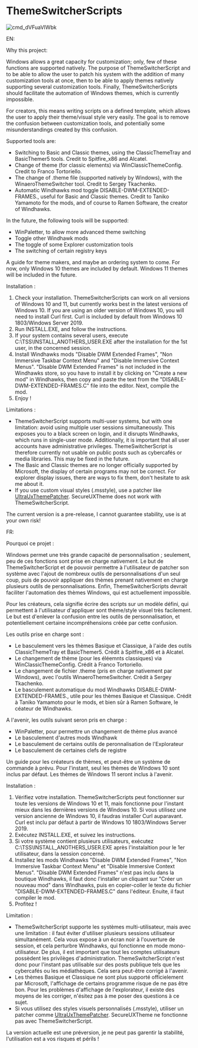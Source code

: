# ThemeSwitcherScripts

![cmd_dVFuaVIWbk](https://user-images.githubusercontent.com/100134023/177014021-419b31c8-3530-4850-bdc6-c7009c575cad.png)

EN:

Why this project:

Windows allows a great capacity for customization; only, few of these functions are supported natively. The purpose of ThemeSwitcherScript and to be able to allow the user to patch his system with the addition of many customization tools at once, then to be able to apply themes natively supporting several customization tools.
Finally, ThemeSwitcherScripts should facilitate the automation of Windows themes, which is currently impossible.

For creators, this means writing scripts on a defined template, which allows the user to apply their theme/visual style very easily. The goal is to remove the confusion between customization tools, and potentially some misunderstandings created by this confusion.

Supported tools are:
- Switching to Basic and Classic themes, using the ClassicThemeTray and BasicThemer5 tools. Credit to Spitfire_x86 and Alcatel.
- Change of theme (for classic elements) via WinClassicThemeConfig. Credit to Franco Tortoriello.
- The change of .theme file (supported natively by Windows), with the WinaeroThemeSwitcher tool. Credit to Sergey Tkachenko.
- Automatic Windhawks mod toggle DISABLE-DWM-EXTENDED-FRAMES., useful for Basic and Classic themes. Credit to Taniko Yamamoto for the mods, and of course to Ramen Software, the creator of Windhawks.

In the future, the following tools will be supported:
- WinPaletter, to allow more advanced theme switching
- Toggle other Windhawk mods
- The toggle of some Explorer customization tools
- The switching of certain registry keys

A guide for theme makers, and maybe an ordering system to come.
For now, only Windows 10 themes are included by default. Windows 11 themes will be included in the future.

Installation :

1. Check your installation. ThemeSwitcherScripts can work on all versions of Windows 10 and 11, but currently works best in the latest versions of Windows 10. If you are using an older version of Windows 10, you will need to install Curl first. Curl is included by default from Windows 10 1803/Windows Server 2019.
2. Run INSTALL.EXE, and follow the instructions.
3. If your system contains several users, execute C:\TSS\INSTALL_ANOTHERS_USER.EXE after the installation for the 1st user, in the concerned session.
4. Install Windhawks mods "Disable DWM Extended Frames", "Non Immersive Taskbar Context Menu" and "Disable Immersive Context Menus". "Disable DWM Extended Frames" is not included in the Windhawks store, so you have to install it by clicking on "Create a new mod" in Windhawks, then copy and paste the text from the "DISABLE-DWM-EXTENDED-FRAMES.C" file into the editor. Next, compile the mod.
6. Enjoy !

Limitations :
- ThemeSwitcherScript supports multi-user systems, but with one limitation: avoid using multiple user sessions simultaneously. This exposes you to a black screen on login, and it disrupts Windhawks, which runs in single-user mode. Additionally, it is important that all user accounts have administrative privileges. ThemeSwitcherScript is therefore currently not usable on public posts such as cybercafés or media libraries. This may be fixed in the future.
- The Basic and Classic themes are no longer officially supported by Microsoft, the display of certain programs may not be correct. For explorer display issues, there are ways to fix them, don't hesitate to ask me about it.
- If you use custom visual styles (.msstyle), use a patcher like [UltraUxThemePatcher](https://mhoefs.eu/software_uxtheme.php?lang=en). SecureUXTheme does not work with ThemeSwitcherScript.

The current version is a pre-release, I cannot guarantee stability, use is at your own risk!

FR:

Pourquoi ce projet :

Windows permet une très grande capacité de personnalisation ; seulement, peu de ces fonctions sont prise en charge nativement. Le but de ThemeSwitcherScript et de pouvoir permettre à l'utilisateur de patcher son système avec l'ajout de nombreux outils de personnalisations d'un seul coup, puis de pouvoir appliquer des thèmes prenant nativement en charge plusieurs outils de personnalisations.
Enfin, ThemeSwitcherScripts devrait faciliter l'automation des thèmes Windows, qui est actuellement impossible.

Pour les créateurs, cela signifie écrire des scripts sur un modèle défini, qui permettent à l'utilisateur d'appliquer sont thème/style visuel très facilement. Le but est d'enlever la confusion entre les outils de personnalisation, et potentiellement certaine incompréhensions créée par cette confusion.

Les outils prise en charge sont :
- Le basculement vers les thèmes Basique et Classique, à l'aide des outils ClassicThemeTray et BasicThemer5. Crédit à  Spitfire_x86 et à Alcatel.
- Le changement de thème (pour les éléemnts classiques) via WinClassicThemeConfig. Crédit à Franco Tortoriello.
- Le changement de fichier .theme (pris en charge nativement par Windows), avec l'outils WinaeroThemeSwitcher. Crédit à Sergey Tkachenko.
- Le basculement automatique du mod Windhawks DISABLE-DWM-EXTENDED-FRAMES., utile pour les thèmes Basique et Classique. Crédit à Taniko Yamamoto pour le mods, et bien sûr à  Ramen Software, le céateur de Windhawks.

A l'avenir, les outils suivant seron pris en charge :
- WinPaletter, pour permettre un changement de thème plus avancé
- Le basculement d'autres mods Windhawk
- Le basculement de certains outils de peronnalisation de l'Explorateur
- Le basculement de certaines clefs de registre

Un guide pour les créateurs de thèmes, et peut-être un système de commande à prévu.
Pour l'instant, seul les thèmes de Windows 10 sont inclus par défaut. Les thèmes de Windows 11 seront inclus à l'avenir.

Installation :

1. Vérifiez votre installation. ThemeSwitcherScripts peut fonctionner sur toute les versions de Windows 10 et 11, mais fonctionne pour l'instant mieux dans les dernières versions de Windows 10. Si vous utilisez une version ancienne de Windows 10, il faudras installer Curl auparavant. Curl est inclu par défaut à partir de Windows 10 1803/Windows Server 2019.
2. Exécutez INSTALL.EXE, et suivez les instructions.
3. Si votre système contient plusieurs utilisateurs, exécutez C:\TSS\INSTALL_ANOTHERS_USER.EXE après l'instalaltion pour le 1er utilisateur, dans la session concerné.
4. Installez les mods Windhawks "Disable DWM Extended Frames", "Non Immersive Taskbar Context Menu" et "Disable Immersive Context Menus". "Disable DWM Extended Frames" n'est pas inclu dans la boutique Windhawks, il faut donc l'installer un cliquant sur "Créer un nouveau mod" dans Windhawks, puis en copier-coller le texte du fichier "DISABLE-DWM-EXTENDED-FRAMES.C" dans l'éditeur. Enuite, il faut compiler le mod.
6. Profitez !

Limitation :
- ThemeSwitcherScript supporte les systèmes multi-utilisateur, mais avec une limitation : il faut éviter d'utiliser plusieurs sessions utilisateur simultanément. Cela vous expose à un écran noir à l'ouverture de session, et cela perturbre Windhawks, qui fonctionne en mode mono-utilisateur. De plus, il est important que tout les comptes utilisateurs possèdent les privilèges d'administration. ThemeSwitcherScript n'est donc pour l'instant pas utilisable sur des posts publique tels que les cybercafés ou les médiathèques. Cela sera peut-être corrigé à l'avenir.
- Les thèmes Basique et Classique ne sont plus supporté officielement par Microsoft, l'affichage de certains programme risque de ne pas être bon. Pour les problèmes d'affichage de l'explorateur, il existe des moyens de les corriger, n'ésitez pas à me poser des questions à ce sujet.
- Si vous utilisez des styles visuels personnalisés (.msstyle), utiliser un patcher comme [UltraUxThemePatcher](https://mhoefs.eu/software_uxtheme.php?lang=en). SecureUXTheme ne fonctionne pas avec ThemeSwitcherScript.

La version actuelle est une préversion, je ne peut pas garentir la stabilité, l'utilisation est a vos risques et périls !

